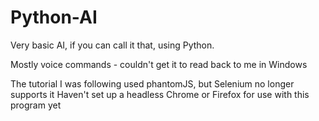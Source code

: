 # Python-AI
Very basic AI, if you can call it that, using Python. 

Mostly voice commands - couldn't get it to read back to me in Windows

The tutorial I was following used phantomJS, but Selenium no longer supports it
Haven't set up a headless Chrome or Firefox for use with this program yet
